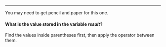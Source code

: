 
***

You may need to get pencil and paper for this one.

#### What is the value stored in the variable *result*?

<div class="hint">
  Find the values inside parentheses first, then apply the operator between them.
</div>
